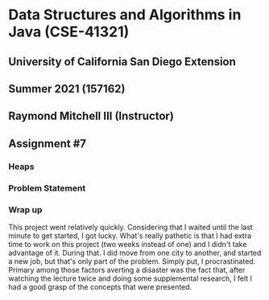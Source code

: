 # Data Structures and Algorithms in Java (CSE-41321)
## University of California San Diego Extension
## Summer 2021 (157162)
## Raymond Mitchell III (Instructor)
## Assignment #7
### Heaps
### Problem Statement
### Wrap up
This project went relatively quickly. Considering that I waited until the last minute to get started, I got lucky.
What's really pathetic is that I had extra time to work on this project (two weeks instead of one) and I didn't take
advantage of it. During that. I did move from one city to another, and started a new job, but that's only part of the
problem. Simply put, I procrastinated. Primary among those factors averting a disaster was the fact that, after watching
the lecture twice and doing some supplemental research, I felt I had a good grasp of the concepts that were presented.